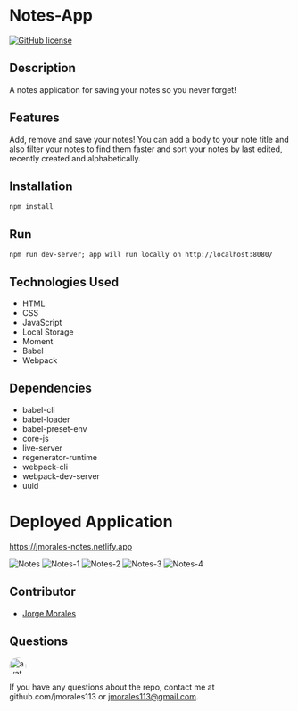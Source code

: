 # Notes-App

[![GitHub license](https://img.shields.io/github/license/Naereen/StrapDown.js.svg)](https://github.com/Naereen/StrapDown.js/blob/master/LICENSE)

## Description

A notes application for saving your notes so you never forget! 

## Features

Add, remove and save your notes! You can add a body to your note title and also filter your notes to find them faster and sort your notes by last edited, recently created and alphabetically.

## Installation

    npm install

## Run

    npm run dev-server; app will run locally on http://localhost:8080/
    
 ## Technologies Used
 
 - HTML
 - CSS
 - JavaScript
 - Local Storage
 - Moment
 - Babel
 - Webpack
 
 ## Dependencies
 
 - babel-cli
 - babel-loader
 - babel-preset-env
 - core-js
 - live-server
 - regenerator-runtime
 - webpack-cli
 - webpack-dev-server
 - uuid

# Deployed Application

https://jmorales-notes.netlify.app

![Notes](https://user-images.githubusercontent.com/57970306/89587585-bfeb0a80-d7f6-11ea-9ac8-8649ce9de56a.PNG)
![Notes-1](https://user-images.githubusercontent.com/57970306/89587590-c1b4ce00-d7f6-11ea-8706-ce32ecf60361.PNG)
![Notes-2](https://user-images.githubusercontent.com/57970306/89587594-c4172800-d7f6-11ea-8332-cb600d6d037c.PNG)
![Notes-3](https://user-images.githubusercontent.com/57970306/89587599-c5485500-d7f6-11ea-8274-90fa4ad6eea9.PNG)
![Notes-4](https://user-images.githubusercontent.com/57970306/89587603-c7121880-d7f6-11ea-9bb5-c671b57e7c57.PNG)



## Contributor

-  [Jorge Morales](https://github.com/jmorales113)

## Questions

<img src="https://avatars2.githubusercontent.com/u/57970306?s=460&v=4"
alt="avatar" style="border-radius: 16px" width="30" />

If you have any questions about the repo, contact me at github.com/jmorales113 or jmorales113@gmail.com.
